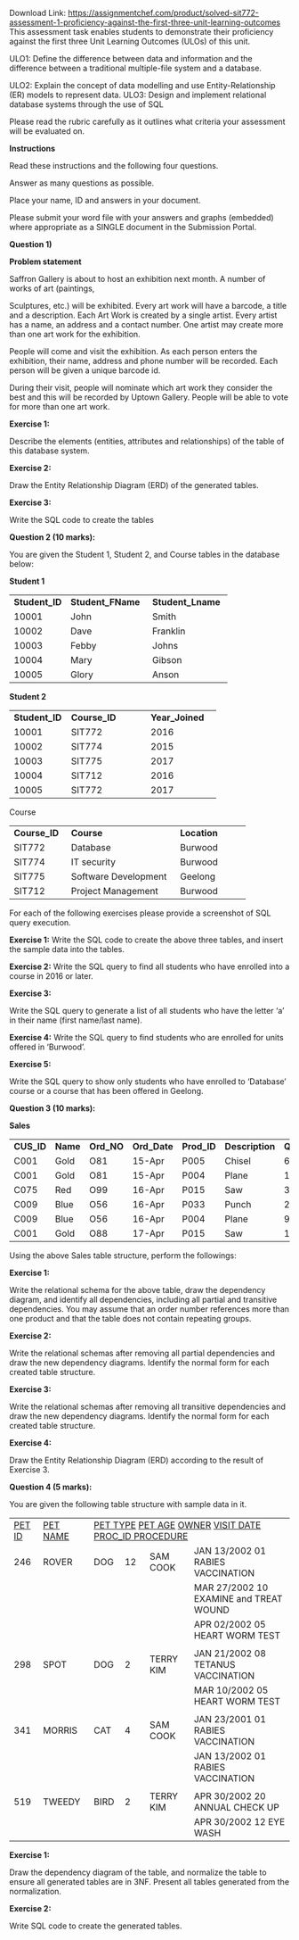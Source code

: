 Download Link: https://assignmentchef.com/product/solved-sit772-assessment-1-proficiency-against-the-first-three-unit-learning-outcomes
<br>
This assessment task enables students to demonstrate their proficiency against the first three Unit Learning Outcomes (ULOs) of this unit.

ULO1: Define the difference between data and information and the difference between a traditional multiple-file system and a database.

ULO2: Explain the concept of data modelling and use Entity-Relationship (ER) models to represent data.  ULO3: Design and implement relational database systems through the use of SQL

Please read the rubric carefully as it outlines what criteria your assessment will be evaluated on.

<strong>Instructions</strong>

Read these instructions and the following four questions.

Answer as many questions as possible.

Place your name, ID and answers in your document.

Please submit your word file with your answers and graphs (embedded) where appropriate as a SINGLE document in the Submission Portal.

<strong>Question 1)  </strong>

<strong>Problem statement </strong>

Saffron Gallery is about to host an exhibition next month. A number of works of art (paintings,

Sculptures, etc.) will be exhibited. Every art work will have a barcode, a title and a description. Each Art Work is created by a single artist. Every artist has a name, an address and a contact number. One artist may create more than one art work for the exhibition.

People will come and visit the exhibition. As each person enters the exhibition, their name, address and phone number will be recorded. Each person will be given a unique barcode id.

During their visit, people will nominate which art work they consider the best and this will be recorded by Uptown Gallery. People will be able to vote for more than one art work.

<strong>Exercise 1:</strong>

Describe the elements (entities, attributes and relationships) of the table of this database system.

<strong>Exercise 2:</strong>

Draw the Entity Relationship Diagram (ERD) of the generated tables.

<strong>Exercise 3:</strong>

Write the SQL code to create the tables

<strong>Question 2 (10 marks): </strong>

<strong>                </strong>

<strong>               </strong>You are given the Student 1, Student 2, and Course tables in the database below:




<strong>Student 1 </strong>

<table width="0">

 <tbody>

  <tr>

   <td width="86"><strong>Student_ID </strong></td>

   <td width="131"><strong>Student_FName </strong></td>

   <td width="127"><strong>Student_Lname </strong></td>

  </tr>

  <tr>

   <td width="86">10001</td>

   <td width="131">John</td>

   <td width="127">Smith</td>

  </tr>

  <tr>

   <td width="86">10002</td>

   <td width="131">Dave</td>

   <td width="127">Franklin</td>

  </tr>

  <tr>

   <td width="86">10003</td>

   <td width="131">Febby</td>

   <td width="127">Johns</td>

  </tr>

  <tr>

   <td width="86">10004</td>

   <td width="131">Mary</td>

   <td width="127">Gibson</td>

  </tr>

  <tr>

   <td width="86">10005</td>

   <td width="131">Glory</td>

   <td width="127">Anson</td>

  </tr>

 </tbody>

</table>




<strong>Student 2</strong>

<table width="0">

 <tbody>

  <tr>

   <td width="87"><strong>Student_ID </strong></td>

   <td width="127"><strong>Course_ID </strong></td>

   <td width="110"><strong>Year_Joined </strong></td>

  </tr>

  <tr>

   <td width="87">10001</td>

   <td width="127">SIT772</td>

   <td width="110">2016</td>

  </tr>

  <tr>

   <td width="87">10002</td>

   <td width="127">SIT774</td>

   <td width="110">2015</td>

  </tr>

  <tr>

   <td width="87">10003</td>

   <td width="127">SIT775</td>

   <td width="110">2017</td>

  </tr>

  <tr>

   <td width="87">10004</td>

   <td width="127">SIT712</td>

   <td width="110">2016</td>

  </tr>

  <tr>

   <td width="87">10005</td>

   <td width="127">SIT772</td>

   <td width="110">2017</td>

  </tr>

 </tbody>

</table>




Course

<table width="0">

 <tbody>

  <tr>

   <td width="87"><strong>Course_ID </strong></td>

   <td width="180"><strong>Course </strong></td>

   <td width="110"><strong>Location </strong></td>

  </tr>

  <tr>

   <td width="87">SIT772</td>

   <td width="180">Database</td>

   <td width="110">Burwood</td>

  </tr>

  <tr>

   <td width="87">SIT774</td>

   <td width="180">IT security</td>

   <td width="110">Burwood</td>

  </tr>

  <tr>

   <td width="87">SIT775</td>

   <td width="180">Software Development</td>

   <td width="110">Geelong</td>

  </tr>

  <tr>

   <td width="87">SIT712</td>

   <td width="180">Project Management</td>

   <td width="110">Burwood</td>

  </tr>

 </tbody>

</table>




For each of the following exercises please provide a screenshot of SQL query execution.

<strong>Exercise 1:</strong> Write the SQL code to create the above three tables, and insert the sample data into the tables.

<strong>Exercise 2:</strong> Write the SQL query to find all students who have enrolled into a course in 2016 or later.

<strong>Exercise 3:</strong>

Write the SQL query to generate a list of all students who have the letter ‘a’ in their name (first name/last name).

<strong>Exercise 4:</strong> Write the SQL query to find students who are enrolled for units offered in ‘Burwood’.

<strong>Exercise 5:</strong>

Write the SQL query to show only students who have enrolled to ‘Database’ course or a course that has been offered in Geelong.

<strong> Question 3 (10 marks): </strong>

<strong> </strong>

<strong>               Sales </strong>

<table width="0">

 <tbody>

  <tr>

   <td width="87"><strong>CUS_ID </strong></td>

   <td width="93"><strong>Name </strong></td>

   <td width="84"><strong>Ord_NO </strong></td>

   <td width="74"><strong>Ord_Date </strong></td>

   <td width="73"><strong>Prod_ID </strong></td>

   <td width="87"><strong>Description </strong></td>

   <td width="67"><strong>Qty_Ord </strong></td>

  </tr>

  <tr>

   <td width="87">C001</td>

   <td width="93">Gold</td>

   <td width="84">O81</td>

   <td width="74">15-Apr</td>

   <td width="73">P005</td>

   <td width="87">Chisel</td>

   <td width="67">6</td>

  </tr>

  <tr>

   <td width="87">C001</td>

   <td width="93">Gold</td>

   <td width="84">O81</td>

   <td width="74">15-Apr</td>

   <td width="73">P004</td>

   <td width="87">Plane</td>

   <td width="67">14</td>

  </tr>

  <tr>

   <td width="87">C075</td>

   <td width="93">Red</td>

   <td width="84">O99</td>

   <td width="74">16-Apr</td>

   <td width="73">P015</td>

   <td width="87">Saw</td>

   <td width="67">3</td>

  </tr>

  <tr>

   <td width="87">C009</td>

   <td width="93">Blue</td>

   <td width="84">O56</td>

   <td width="74">16-Apr</td>

   <td width="73">P033</td>

   <td width="87">Punch</td>

   <td width="67">24</td>

  </tr>

  <tr>

   <td width="87">C009</td>

   <td width="93">Blue</td>

   <td width="84">O56</td>

   <td width="74">16-Apr</td>

   <td width="73">P004</td>

   <td width="87">Plane</td>

   <td width="67">9</td>

  </tr>

  <tr>

   <td width="87">C001</td>

   <td width="93">Gold</td>

   <td width="84">O88</td>

   <td width="74">17-Apr</td>

   <td width="73">P015</td>

   <td width="87">Saw</td>

   <td width="67">10</td>

  </tr>

 </tbody>

</table>




Using the above Sales table structure, perform the followings:




<strong>Exercise 1:</strong>

<strong> </strong>

Write the relational schema for the above table, draw the dependency diagram, and identify all dependencies, including all partial and transitive dependencies. You may assume that an order number references more than one product and that the table does not contain repeating groups.




<strong>Exercise 2:</strong>

<strong> </strong>

Write the relational schemas after removing all partial dependencies and draw the new dependency diagrams. Identify the normal form for each created table structure.




<strong>Exercise 3:</strong>

<strong> </strong>

Write the relational schemas after removing all transitive dependencies and draw the new dependency diagrams. Identify the normal form for each created table structure.




<strong>Exercise 4:</strong>

<strong> </strong>

Draw the Entity Relationship Diagram (ERD) according to the result of Exercise 3.

<strong>Question 4 (5 marks): </strong>

<strong> </strong>

You are given the following table structure with sample data in it.




<table width="0">

 <tbody>

  <tr>

   <td width="50"><u>PET ID</u></td>

   <td width="96"><u>PET NAME</u></td>

   <td colspan="4" width="495"><u>PET TYPE</u>  <u>PET AGE</u>   <u>OWNER</u>                    <u>VISIT DATE        PROC_ID    PROCEDURE</u></td>

  </tr>

  <tr>

   <td width="50">246</td>

   <td width="96">ROVER</td>

   <td width="47">DOG</td>

   <td width="49">    12</td>

   <td width="96">    SAM COOK</td>

   <td width="303">JAN 13/2002         01                 RABIES VACCINATION</td>

  </tr>

  <tr>

   <td width="50"> </td>

   <td width="96"> </td>

   <td width="47"> </td>

   <td width="49"> </td>

   <td width="96"> </td>

   <td width="303">MAR 27/2002        10                EXAMINE and TREAT WOUND</td>

  </tr>

  <tr>

   <td width="50"> </td>

   <td width="96"> </td>

   <td width="47"> </td>

   <td width="49"> </td>

   <td width="96"> </td>

   <td width="303">APR 02/2002          05                HEART WORM TEST</td>

  </tr>

  <tr>

   <td width="50"> </td>

   <td width="96"> </td>

   <td width="47"> </td>

   <td width="49"> </td>

   <td width="96"> </td>

   <td width="303"> </td>

  </tr>

  <tr>

   <td width="50">298</td>

   <td width="96">SPOT</td>

   <td width="47">DOG</td>

   <td width="49">    2</td>

   <td width="96">    TERRY KIM</td>

   <td width="303">JAN 21/2002          08                TETANUS VACCINATION</td>

  </tr>

  <tr>

   <td width="50"> </td>

   <td width="96"> </td>

   <td width="47"> </td>

   <td width="49"> </td>

   <td width="96"> </td>

   <td width="303">MAR 10/2002        05                 HEART WORM TEST</td>

  </tr>

  <tr>

   <td width="50"> </td>

   <td width="96"> </td>

   <td width="47"> </td>

   <td width="49"> </td>

   <td width="96"> </td>

   <td width="303"> </td>

  </tr>

  <tr>

   <td width="50">341</td>

   <td width="96">MORRIS</td>

   <td width="47">CAT</td>

   <td width="49">    4</td>

   <td width="96">    SAM COOK</td>

   <td width="303">JAN 23/2001         01                RABIES VACCINATION</td>

  </tr>

  <tr>

   <td width="50"> </td>

   <td width="96"> </td>

   <td width="47"> </td>

   <td width="49"> </td>

   <td width="96"> </td>

   <td width="303">JAN 13/2002         01                RABIES VACCINATION</td>

  </tr>

  <tr>

   <td width="50"> </td>

   <td width="96"> </td>

   <td width="47"> </td>

   <td width="49"> </td>

   <td width="96"> </td>

   <td width="303"> </td>

  </tr>

  <tr>

   <td width="50">519</td>

   <td width="96">TWEEDY</td>

   <td width="47">BIRD</td>

   <td width="49">    2</td>

   <td width="96">    TERRY KIM</td>

   <td width="303">APR 30/2002         20               ANNUAL CHECK UP</td>

  </tr>

  <tr>

   <td width="50"> </td>

   <td width="96"> </td>

   <td width="47"> </td>

   <td width="49"> </td>

   <td width="96"> </td>

   <td width="303">APR 30/2002         12                EYE WASH</td>

  </tr>

 </tbody>

</table>




<strong>Exercise 1: </strong>

Draw the dependency diagram of the table, and normalize the table to ensure all generated tables are in 3NF. Present all tables generated from the normalization.

<strong>Exercise 2: </strong>

Write SQL code to create the generated tables.